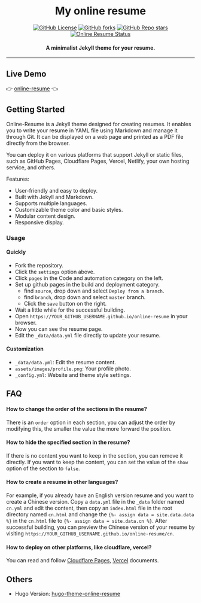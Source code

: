 <h1 align="center">My online resume</h1>

<p align="center">
  <a href="https://github.com/tarrex/online-resume/blob/master/LICENSE"><img src="https://img.shields.io/github/license/tarrex/online-resume?style=flat-square" alt="GitHub License"></a>
  <a href="https://github.com/tarrex/online-resume/forks"><img src="https://img.shields.io/github/forks/tarrex/online-resume?style=flat-square" alt="GitHub forks"></a>
  <a href="https://github.com/tarrex/online-resume/stargazers"><img src="https://img.shields.io/github/stars/tarrex/online-resume?style=flat-square" alt="GitHub Repo stars"></a>
  <a href="https://resume.mrjordanroth.com"><img src="https://img.shields.io/website?down_color=red&down_message=down&style=flat-square&up_color=green&up_message=up&url=https%3A%2F%2Fresume.mrjordanroth.com" alt="Online Resume Status"></a>
</p>

<h4 align="center">A minimalist Jekyll theme for your resume.</h4>

---

## Live Demo

:point_right: [online-resume][Demo] :point_left:

## Getting Started

Online-Resume is a Jekyll theme designed for creating resumes. It enables you to write your resume in YAML file using Markdown and manage it through Git. It can be displayed on a web page and printed as a PDF file directly from the browser.

You can deploy it on various platforms that support Jekyll or static files, such as GitHub Pages, Cloudflare Pages, Vercel, Netlify, your own hosting service, and others.

Features:

- User-friendly and easy to deploy.
- Built with Jekyll and Markdown.
- Supports multiple languages.
- Customizable theme color and basic styles.
- Modular content design.
- Responsive display.

### Usage

#### Quickly

- Fork the repository.
- Click the `settings` option above.
- Click `pages` in the Code and automation category on the left.
- Set up github pages in the build and deployment category.
  - find `source`, drop down and select `Deploy from a branch`.
  - find `branch`, drop down and select `master` branch.
  - Click the `save` button on the right.
- Wait a little while for the successful building.
- Open `https://YOUR_GITHUB_USERNAME.github.io/online-resume` in your browser.
- Now you can see the resume page.
- Edit the `_data/data.yml` file directly to update your resume.

#### Customization

- `_data/data.yml`: Edit the resume content.
- `assets/images/profile.png`: Your profile photo.
- `_config.yml`: Website and theme style settings.

## FAQ

#### How to change the order of the sections in the resume?

There is an `order` option in each section, you can adjust the order by modifying this, the smaller the value the more forward the position.

#### How to hide the specified section in the resume?

If there is no content you want to keep in the section, you can remove it directly. If you want to keep the content, you can set the value of the `show` option of the section to `false`.

#### How to create a resume in other languages?

For example, if you already have an English version resume and you want to create a Chinese version. Copy a `data.yml` file in the `_data` folder named `cn.yml` and edit the content, then copy an `index.html` file in the root directory named `cn.html` and change the `{%- assign data = site.data.data %}` in the `cn.html` file to `{%- assign data = site.data.cn %}`. After successful building, you can preview the Chinese version of your resume by visiting `https://YOUR_GITHUB_USERNAME.github.io/online-resume/cn`.

#### How to deploy on other platforms, like cloudflare, vercel?

You can read and follow [Cloudflare Pages][Cloudflare Pages], [Vercel][Vercel] documents.

## Others

- Hugo Version: [hugo-theme-online-resume][Other Version]


[Demo]: https://tarrex.github.io/online-resume
[Cloudflare Pages]: https://developers.cloudflare.com/pages/framework-guides/deploy-a-jekyll-site/
[Vercel]: https://vercel.com/guides/deploying-jekyll-with-vercel
[Other Version]: https://github.com/tarrex/hugo-theme-online-resume
